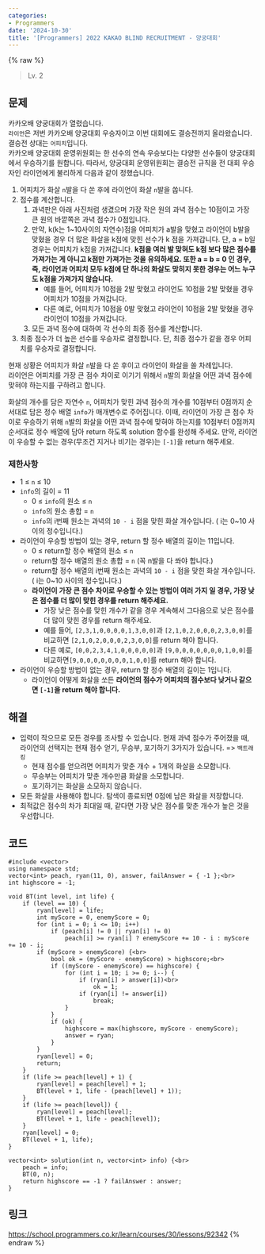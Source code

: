 ```yaml
---
categories:
- Programmers
date: '2024-10-30'
title: '[Programmers] 2022 KAKAO BLIND RECRUITMENT - 양궁대회'
---
```


{% raw %}
> Lv. 2<br>

## 문제
카카오배 양궁대회가 열렸습니다.  
`라이언`은 저번 카카오배 양궁대회 우승자이고 이번 대회에도 결승전까지 올라왔습니다. 결승전 상대는  `어피치`입니다.  
카카오배 양궁대회 운영위원회는 한 선수의 연속 우승보다는 다양한 선수들이 양궁대회에서 우승하기를 원합니다. 따라서, 양궁대회 운영위원회는 결승전 규칙을 전 대회 우승자인 라이언에게 불리하게 다음과 같이 정했습니다.

1.  어피치가 화살  `n`발을 다 쏜 후에 라이언이 화살  `n`발을 쏩니다.
2.  점수를 계산합니다.
    1.  과녁판은 아래 사진처럼 생겼으며 가장 작은 원의 과녁 점수는 10점이고 가장 큰 원의 바깥쪽은 과녁 점수가 0점입니다.  
    2.  만약, k(k는 1~10사이의 자연수)점을 어피치가 a발을 맞혔고 라이언이 b발을 맞혔을 경우 더 많은 화살을 k점에 맞힌 선수가 k 점을 가져갑니다. 단, a = b일 경우는 어피치가 k점을 가져갑니다.  **k점을 여러 발 맞혀도 k점 보다 많은 점수를 가져가는 게 아니고 k점만 가져가는 것을 유의하세요. 또한 a = b = 0 인 경우, 즉, 라이언과 어피치 모두 k점에 단 하나의 화살도 맞히지 못한 경우는 어느 누구도 k점을 가져가지 않습니다.**
        -   예를 들어, 어피치가 10점을 2발 맞혔고 라이언도 10점을 2발 맞혔을 경우 어피치가 10점을 가져갑니다.
        -   다른 예로, 어피치가 10점을 0발 맞혔고 라이언이 10점을 2발 맞혔을 경우 라이언이 10점을 가져갑니다.
    3.  모든 과녁 점수에 대하여 각 선수의 최종 점수를 계산합니다.
3.  최종 점수가 더 높은 선수를 우승자로 결정합니다. 단, 최종 점수가 같을 경우 어피치를 우승자로 결정합니다.

현재 상황은 어피치가 화살  `n`발을 다 쏜 후이고 라이언이 화살을 쏠 차례입니다.  
라이언은 어피치를 가장 큰 점수 차이로 이기기 위해서  `n`발의 화살을 어떤 과녁 점수에 맞혀야 하는지를 구하려고 합니다.

화살의 개수를 담은 자연수  `n`, 어피치가 맞힌 과녁 점수의 개수를 10점부터 0점까지 순서대로 담은 정수 배열  `info`가 매개변수로 주어집니다. 이때, 라이언이 가장 큰 점수 차이로 우승하기 위해  `n`발의 화살을 어떤 과녁 점수에 맞혀야 하는지를 10점부터 0점까지 순서대로 정수 배열에 담아 return 하도록 solution 함수를 완성해 주세요. 만약, 라이언이 우승할 수 없는 경우(무조건 지거나 비기는 경우)는  `[-1]`을 return 해주세요.

### 제한사항
-   1 ≤  `n`  ≤ 10
-   `info`의 길이 = 11
    -   0 ≤  `info`의 원소 ≤  `n`
    -   `info`의 원소 총합 =  `n`
    -   `info`의 i번째 원소는 과녁의  `10 - i`  점을 맞힌 화살 개수입니다. ( i는 0~10 사이의 정수입니다.)
-   라이언이 우승할 방법이 있는 경우, return 할 정수 배열의 길이는 11입니다.
    -   0 ≤ return할 정수 배열의 원소 ≤  `n`
    -   return할 정수 배열의 원소 총합 =  `n`  (꼭 n발을 다 쏴야 합니다.)
    -   return할 정수 배열의 i번째 원소는 과녁의  `10 - i`  점을 맞힌 화살 개수입니다. ( i는 0~10 사이의 정수입니다.)
    -   **라이언이 가장 큰 점수 차이로 우승할 수 있는 방법이 여러 가지 일 경우, 가장 낮은 점수를 더 많이 맞힌 경우를 return 해주세요.**
        -   가장 낮은 점수를 맞힌 개수가 같을 경우 계속해서 그다음으로 낮은 점수를 더 많이 맞힌 경우를 return 해주세요.
        -   예를 들어,  `[2,3,1,0,0,0,0,1,3,0,0]`과  `[2,1,0,2,0,0,0,2,3,0,0]`를 비교하면  `[2,1,0,2,0,0,0,2,3,0,0]`를 return 해야 합니다.
        -   다른 예로,  `[0,0,2,3,4,1,0,0,0,0,0]`과  `[9,0,0,0,0,0,0,0,1,0,0]`를 비교하면`[9,0,0,0,0,0,0,0,1,0,0]`를 return 해야 합니다.
-   라이언이 우승할 방법이 없는 경우, return 할 정수 배열의 길이는 1입니다.
    -   라이언이 어떻게 화살을 쏘든  **라이언의 점수가 어피치의 점수보다 낮거나 같으면  `[-1]`을 return 해야 합니다.**

## 해결
- 입력이 작으므로 모든 경우를 조사할 수 있습니다. 현재 과녁 점수가 주어졌을 때, 라이언의 선택지는 현재 점수 얻기, 무승부, 포기하기 3가지가 있습니다. => `백트래킹`<br>
	- 현재 점수를 얻으려면 어피치가 맞춘 개수 + 1개의 화살을 소모합니다.
	- 무승부는 어피치가 맞춘 개수만큼 화살을 소모합니다.
	- 포기하기는 화살을 소모하지 않습니다.
- 모든 화살을 사용해야 합니다. 탐색이 종료되면 0점에 남은 화살을 저장합니다.
- 최적값은 점수의 차가 최대일 때, 같다면 가장 낮은 점수를 맞춘 개수가 높은 것을 우선합니다.

## 코드
```
#include <vector>
using namespace std;
vector<int> peach, ryan(11, 0), answer, failAnswer = { -1 };<br>
int highscore = -1;

void BT(int level, int life) {
    if (level == 10) {
        ryan[level] = life;
        int myScore = 0, enemyScore = 0;
        for (int i = 0; i <= 10; i++)
            if (peach[i] != 0 || ryan[i] != 0)
                peach[i] >= ryan[i] ? enemyScore += 10 - i : myScore += 10 - i;
        if (myScore > enemyScore) {<br>
            bool ok = (myScore - enemyScore) > highscore;<br>
            if ((myScore - enemyScore) == highscore) {
                for (int i = 10; i >= 0; i--) {
                    if (ryan[i] > answer[i])<br>
                        ok = 1;
                    if (ryan[i] != answer[i])
                        break;
                }
            }
            if (ok) {
                highscore = max(highscore, myScore - enemyScore);
                answer = ryan;
            }
        }
        ryan[level] = 0;
        return;
    }
    if (life >= peach[level] + 1) {
        ryan[level] = peach[level] + 1;
        BT(level + 1, life - (peach[level] + 1));
    }
    if (life >= peach[level]) {
        ryan[level] = peach[level];
        BT(level + 1, life - peach[level]);
    }
    ryan[level] = 0;
    BT(level + 1, life);
}

vector<int> solution(int n, vector<int> info) {<br>
    peach = info;
    BT(0, n);
    return highscore == -1 ? failAnswer : answer;
}
```

## 링크
https://school.programmers.co.kr/learn/courses/30/lessons/92342
{% endraw %}